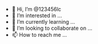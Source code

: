 - 👋 Hi, I’m @123456lc
- 👀 I’m interested in ...
- 🌱 I’m currently learning ...
- 💞️ I’m looking to collaborate on ...
- 📫 How to reach me ...

<!---
123456lc/123456lc is a ✨ special ✨ repository because its `README.md` (this file) appears on your GitHub profile.
You can click the Preview link to take a look at your changes.
--->
